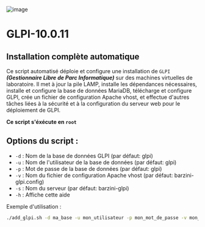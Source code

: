 ![image](https://github.com/Haritzpean/GLPI-10.0.11/assets/118851071/fc9bddea-b890-48e8-b86d-f7e241df79c5)

# GLPI-10.0.11

## Installation complète automatique 

Ce script automatisé déploie et configure une installation de ``GLPI`` ***(Gestionnaire Libre de Parc Informatique)*** sur des machines virtuelles de laboratoire.
Il met à jour la pile LAMP, installe les dépendances nécessaires, installe et configure la base de données MariaDB, télécharge et configure GLPI, 
crée un fichier de configuration Apache vhost, et effectue d'autres tâches liées à la sécurité et à la configuration du serveur web pour le déploiement de GLPI.

**Ce script s'éxécute en ``root``**

## Options du script :

- `-d` : Nom de la base de données GLPI (par défaut: glpi)
- `-u` : Nom de l'utilisateur de la base de données (par défaut: glpi)
- `-p` : Mot de passe de la base de données (par défaut: glpi)
- `-v` : Nom du fichier de configuration Apache vhost (par défaut: barzini-glpi.config)
- `-s` : Nom du serveur (par défaut: barzini-glpi)
- `-h` : Affiche cette aide

Exemple d'utilisation :

```bash
./add_glpi.sh -d ma_base -u mon_utilisateur -p mon_mot_de_passe -v mon_vhost -s mon_serveur
